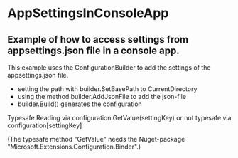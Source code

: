 # AppSettingsInConsoleApp

## Example of how to access settings from appsettings.json file in a console app.

This example uses the ConfigurationBuilder to add the settings of the appsettings.json file.
* setting the path with builder.SetBasePath to CurrentDirectory
* using the method builder.AddJsonFile to add the json-file
* builder.Build() generates the configuration

Typesafe Reading via configuration.GetValue<T>(settingKey)
or not typesafe via configuration[settingKey]

(The typesafe method "GetValue" needs the Nuget-package "Microsoft.Extensions.Configuration.Binder".)





